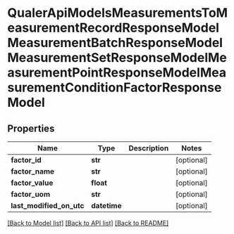 # QualerApiModelsMeasurementsToMeasurementRecordResponseModelMeasurementBatchResponseModelMeasurementSetResponseModelMeasurementPointResponseModelMeasurementConditionFactorResponseModel

## Properties
Name | Type | Description | Notes
------------ | ------------- | ------------- | -------------
**factor_id** | **str** |  | [optional] 
**factor_name** | **str** |  | [optional] 
**factor_value** | **float** |  | [optional] 
**factor_uom** | **str** |  | [optional] 
**last_modified_on_utc** | **datetime** |  | [optional] 

[[Back to Model list]](../README.md#documentation-for-models) [[Back to API list]](../README.md#documentation-for-api-endpoints) [[Back to README]](../README.md)


